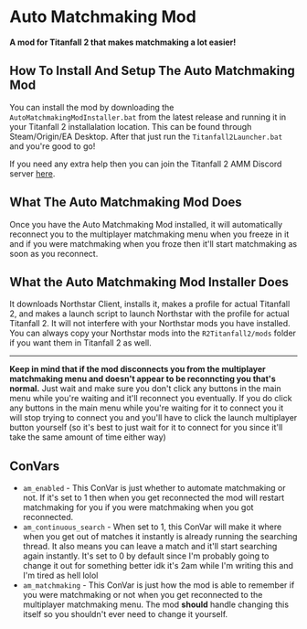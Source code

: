 # Auto Matchmaking Mod
**A mod for Titanfall 2 that makes matchmaking a lot easier!**

## How To Install And Setup The Auto Matchmaking Mod
You can install the mod by downloading the `AutoMatchmakingModInstaller.bat` from the latest release and running it in your Titanfall 2 installalation location. This can be found through Steam/Origin/EA Desktop. After that just run the `Titanfall2Launcher.bat` and you're good to go!

If you need any extra help then you can join the Titanfall 2 AMM Discord server [here](https://discord.gg/spgMYNwQNK).

## What The Auto Matchmaking Mod Does
Once you have the Auto Matchmaking Mod installed, it will automatically reconnect you to the multiplayer matchmaking menu when you freeze in it and if you were matchmaking when you froze then it'll start matchmaking as soon as you reconnect.

## What the Auto Matchmaking Mod Installer Does
It downloads Northstar Client, installs it, makes a profile for actual Titanfall 2, and makes a launch script to launch Northstar with the profile for actual Titanfall 2. It will not interfere with your Northstar mods you have installed. You can always copy your Northstar mods into the `R2Titanfall2/mods` folder if you want them in Titanfall 2 as well.

<hr>

**Keep in mind that if the mod disconnects you from the multiplayer matchmaking menu and doesn't appear to be reconncting you that's normal.** Just wait and make sure you don't click any buttons in the main menu while you're waiting and it'll reconnect you eventually. If you do click any buttons in the main menu while you're waiting for it to connect you it will stop trying to connect you and you'll have to click the launch multiplayer button yourself (so it's best to just wait for it to connect for you since it'll take the same amount of time either way)

## ConVars
- `am_enabled` - This ConVar is just whether to automate matchmaking or not. If it's set to 1 then when you get reconnected the mod will restart matchmaking for you if you were matchmaking when you got reconnected.
- `am_continuous_search` - When set to 1, this ConVar will make it where when you get out of matches it instantly is already running the searching thread. It also means you can leave a match and it'll start searching again instantly. It's set to 0 by default since I'm probably going to change it out for something better idk it's 2am while I'm writing this and I'm tired as hell lolol
- `am_matchmaking` - This ConVar is just how the mod is able to remember if you were matchmaking or not when you get reconnected to the multiplayer matchmaking menu. The mod **should** handle changing this itself so you shouldn't ever need to change it yourself.
